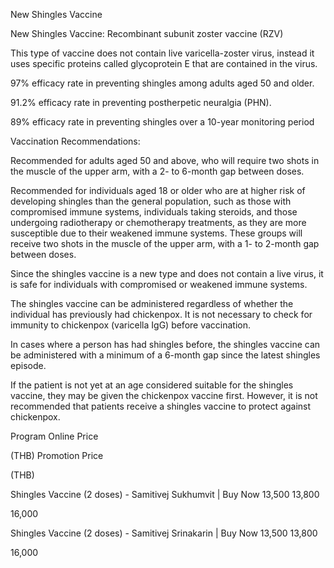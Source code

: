 ﻿New Shingles Vaccine

New Shingles Vaccine: Recombinant subunit zoster vaccine (RZV)

This type of vaccine does not contain live varicella-zoster virus, instead it uses specific proteins called glycoprotein E that are contained in the virus. 



97% efficacy rate in preventing shingles among adults aged 50 and older.

91\.2% efficacy rate in preventing postherpetic neuralgia (PHN). 

89% efficacy rate in preventing shingles over a 10-year monitoring period

Vaccination Recommendations:



Recommended for adults aged 50 and above, who will require two shots in the muscle of the upper arm, with a 2- to 6-month gap between doses.

Recommended for individuals aged 18 or older who are at higher risk of developing shingles than the general population, such as those with compromised immune systems, individuals taking steroids, and those undergoing radiotherapy or chemotherapy treatments, as they are more susceptible due to their weakened immune systems. These groups will receive two shots in the muscle of the upper arm, with a 1- to 2-month gap between doses.

Since the shingles vaccine is a new type and does not contain a live virus, it is safe for individuals with compromised or weakened immune systems.

The shingles vaccine can be administered regardless of whether the individual has previously had chickenpox. It is not necessary to check for immunity to chickenpox (varicella IgG) before vaccination.

In cases where a person has had shingles before, the shingles vaccine can be administered with a minimum of a 6-month gap since the latest shingles episode.

If the patient is not yet at an age considered suitable for the shingles vaccine, they may be given the chickenpox vaccine first. However, it is not recommended that patients receive a shingles vaccine to protect against chickenpox.

Program	Online Price

(THB)	Promotion Price

(THB)

Shingles Vaccine (2 doses) - Samitivej Sukhumvit | Buy Now	13,500	13,800

16,000

Shingles Vaccine (2 doses) - Samitivej Srinakarin | Buy Now	13,500	13,800

16,000

